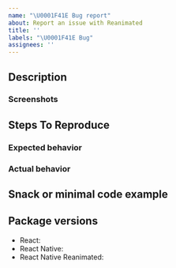 ```yaml
---
name: "\U0001F41E Bug report"
about: Report an issue with Reanimated
title: ''
labels: "\U0001F41E Bug"
assignees: ''
---
```


## Description

<!--
Tell us what's happening here.
-->

### Screenshots

## Steps To Reproduce

<!--
1. 
2. 
3. 
-->

### Expected behavior

### Actual behavior

## Snack or minimal code example

<!--
Please provide a Snack ([https://snack.expo.io/](https://snack.expo.io/)) or provide a minimal code example that reproduces the problem.
Here are some tips for providing a minimal example: [https://stackoverflow.com/help/mcve](https://stackoverflow.com/help/mcve).
-->

## Package versions

<!--
Fill in your Reanimated and React Native versions below.

List other libraries if relevant.
-->

- React:
- React Native:
- React Native Reanimated:
